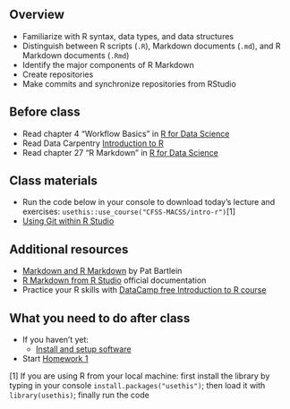 ## Overview

- Familiarize with R syntax, data types, and data structures
- Distinguish between R scripts (`.R`), Markdown documents (`.md`), and
  R Markdown documents (`.Rmd`)
- Identify the major components of R Markdown
- Create repositories
- Make commits and synchronize repositories from RStudio

## Before class

- Read chapter 4 “Workflow Basics” in [R for Data
  Science](https://r4ds.had.co.nz/workflow-basics.html)
- Read Data Carpentry [Introduction to
  R](https://datacarpentry.org/R-ecology-lesson/01-intro-to-r.html)
- Read chapter 27 “R Markdown” in [R for Data
  Science](https://r4ds.had.co.nz/r-markdown.html)

## Class materials

- Run the code below in your console to download today’s lecture and
  exercises: `usethis::use_course("CFSS-MACSS/intro-r")`[1]
- [Using Git within R Studio](/setup/git/git-with-rstudio)

## Additional resources

- [Markdown and R
  Markdown](https://pjbartlein.github.io/REarthSysSci/markdown.html) by
  Pat Bartlein
- [R Markdown from R
  Studio](https://rmarkdown.rstudio.com/lesson-1.html) official
  documentation
- Practice your R skills with [DataCamp free Introduction to R
  course](https://www.datacamp.com/courses/free-introduction-to-r)

## What you need to do after class

- If you haven’t yet:
  - [Install and setup software](/setup/)
- Start [Homework 1](/homework/edit-readme/)

<!-- [^bryan]: Meeting title courtesy of Jenny Bryan's ["Excuse Me, Do You Have a Moment to Talk About Version Control?"](https://www.tandfonline.com/doi/full/10.1080/00031305.2017.1399928)
 * Fill out [this survey](https://forms.gle/J8axkKpKZGxYyxYZA) -->

[1] If you are using R from your local machine: first install the
library by typing in your console `install.packages("usethis")`; then
load it with `library(usethis)`; finally run the code
